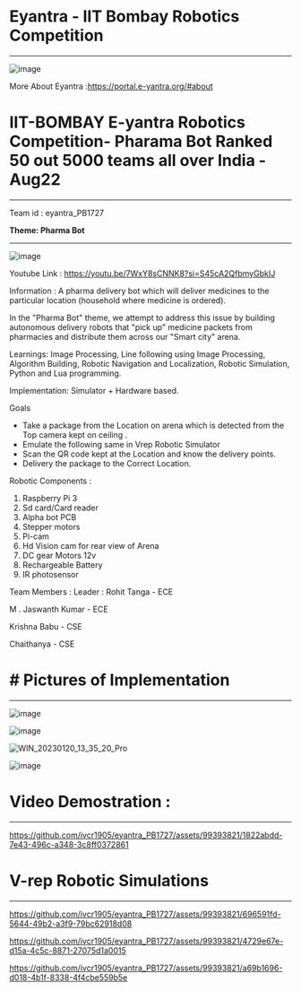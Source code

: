 # Eyantra - IIT Bombay Robotics Competition
---------------
![image](https://github.com/ivcr1905/eyantra_PB1727/assets/99393821/3167d91d-3722-4e6a-b8a9-68d3bee56b63)

More About Eyantra :https://portal.e-yantra.org/#about 


# IIT-BOMBAY E-yantra Robotics Competition- Pharama Bot Ranked 50 out 5000 teams all over India - Aug22
-----------------------------------------



Team id : eyantra_PB1727


**Theme: Pharma Bot**

-----------------------------

![image](https://github.com/ivcr1905/eyantra_PB1727/assets/99393821/58e6e4bd-8dc0-4628-a589-ff3308101293)


Youtube
Link : https://youtu.be/7WxY8sCNNK8?si=S45cA2QfbmyGbkIJ 

Information :
A pharma delivery bot which will deliver medicines to the
particular location (household where medicine is ordered).

In the "Pharma Bot" theme, we attempt to address this issue by building autonomous delivery robots that "pick up" medicine packets from pharmacies and distribute them across our "Smart city" arena.

Learnings: Image Processing, Line following using Image Processing, Algorithm Building, Robotic Navigation and Localization, Robotic Simulation, Python and Lua programming.

Implementation: Simulator + Hardware based.

Goals
- Take a package from the Location on arena which is detected from the Top camera kept on ceiling .
- Emulate the following same in Vrep Robotic Simulator
- Scan the QR code kept at the Location and know the delivery points.
- Delivery the package to the Correct Location.


Robotic Components :
1. Raspberry Pi 3
2. Sd card/Card reader
3. Alpha bot PCB
4. Stepper motors
5. Pi-cam
6. Hd Vision cam for rear view of Arena
7. DC gear Motors 12v
8. Rechargeable Battery
9. IR photosensor
  

Team Members : 
Leader : Rohit Tanga - ECE 

M . Jaswanth Kumar - ECE

Krishna Babu - CSE

Chaithanya - CSE



# # Pictures of Implementation
------------
![image](https://github.com/ivcr1905/eyantra_PB1727/assets/99393821/247973fd-5a94-4a77-b3c1-b8eddfc308d5)

![image](https://github.com/ivcr1905/eyantra_PB1727/assets/99393821/85f4675a-5190-4d45-b6de-8044f762727e)

![WIN_20230120_13_35_20_Pro](https://github.com/ivcr1905/eyantra_PB1727/assets/99393821/3772c786-1db8-4758-93f2-5c579950fad4)

![image](https://github.com/ivcr1905/eyantra_PB1727/assets/99393821/d90717e2-4d1d-4b94-8ac3-65f52ba5f500)

# Video Demostration : 
----------------

https://github.com/ivcr1905/eyantra_PB1727/assets/99393821/1822abdd-7e43-496c-a348-3c8ff0372861



# V-rep Robotic Simulations 
----------------------------

https://github.com/ivcr1905/eyantra_PB1727/assets/99393821/696591fd-5644-49b2-a3f9-79bc62918d08




https://github.com/ivcr1905/eyantra_PB1727/assets/99393821/4729e67e-d15a-4c5c-8871-27075d1a0015




https://github.com/ivcr1905/eyantra_PB1727/assets/99393821/a69b1696-d018-4b1f-8338-4f4cbe559b5e



